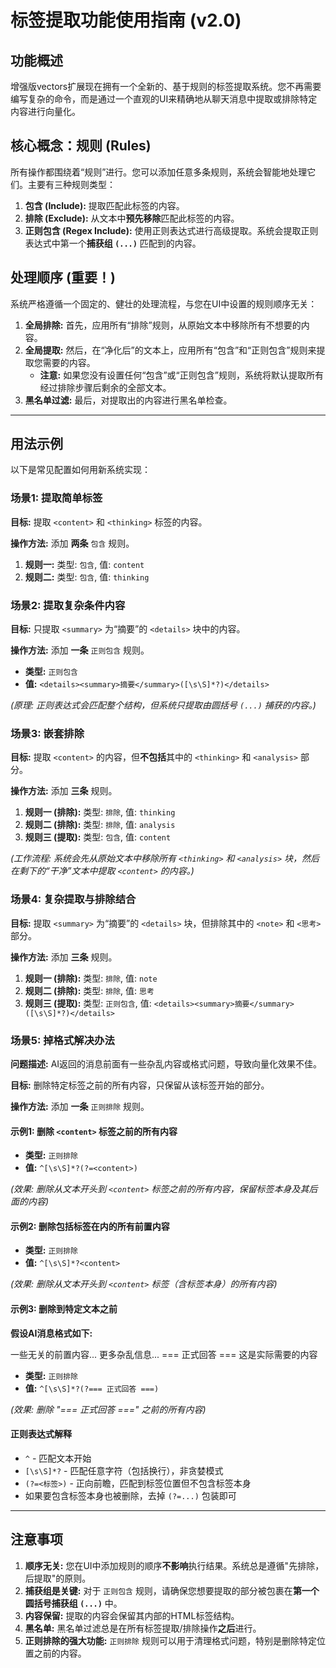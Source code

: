 # 标签提取功能使用指南 (v2.0)

## 功能概述

增强版vectors扩展现在拥有一个全新的、基于规则的标签提取系统。您不再需要编写复杂的命令，而是通过一个直观的UI来精确地从聊天消息中提取或排除特定内容进行向量化。

## 核心概念：规则 (Rules)

所有操作都围绕着“规则”进行。您可以添加任意多条规则，系统会智能地处理它们。主要有三种规则类型：

1.  **包含 (Include):** 提取匹配此标签的内容。
2.  **排除 (Exclude):** 从文本中**预先移除**匹配此标签的内容。
3.  **正则包含 (Regex Include):** 使用正则表达式进行高级提取。系统会提取正则表达式中第一个**捕获组 `(...)`** 匹配到的内容。

## 处理顺序 (重要！)

系统严格遵循一个固定的、健壮的处理流程，与您在UI中设置的规则顺序无关：

1.  **全局排除:** 首先，应用所有“排除”规则，从原始文本中移除所有不想要的内容。
2.  **全局提取:** 然后，在“净化后”的文本上，应用所有“包含”和“正则包含”规则来提取您需要的内容。
    *   **注意:** 如果您没有设置任何“包含”或“正则包含”规则，系统将默认提取所有经过排除步骤后剩余的全部文本。
3.  **黑名单过滤:** 最后，对提取出的内容进行黑名单检查。

---

## 用法示例

以下是常见配置如何用新系统实现：

### 场景1: 提取简单标签

**目标:** 提取 `<content>` 和 `<thinking>` 标签的内容。

**操作方法:** 添加 **两条** `包含` 规则。

1.   **规则一:** 类型: `包含`, 值: `content`
2.   **规则二:** 类型: `包含`, 值: `thinking`

### 场景2: 提取复杂条件内容

**目标:** 只提取 `<summary>` 为“摘要”的 `<details>` 块中的内容。

**操作方法:** 添加 **一条** `正则包含` 规则。

-   **类型:** `正则包含`
-   **值:** <code>&lt;details&gt;&lt;summary&gt;摘要&lt;/summary&gt;([\s\S]*?)&lt;/details&gt;</code>

*(原理: 正则表达式会匹配整个结构，但系统只提取由圆括号 `(...)` 捕获的内容。)*

### 场景3: 嵌套排除

**目标:** 提取 `<content>` 的内容，但**不包括**其中的 `<thinking>` 和 `<analysis>` 部分。

**操作方法:** 添加 **三条** 规则。

1.   **规则一 (排除):** 类型: `排除`, 值: `thinking`
2.   **规则二 (排除):** 类型: `排除`, 值: `analysis`
3.   **规则三 (提取):** 类型: `包含`, 值: `content`

*(工作流程: 系统会先从原始文本中移除所有 `<thinking>` 和 `<analysis>` 块，然后在剩下的“干净”文本中提取 `<content>` 的内容。)*

### 场景4: 复杂提取与排除结合

**目标:** 提取 `<summary>` 为“摘要”的 `<details>` 块，但排除其中的 `<note>` 和 `<思考>` 部分。

**操作方法:** 添加 **三条** 规则。

1.   **规则一 (排除):** 类型: `排除`, 值: `note`
2.   **规则二 (排除):** 类型: `排除`, 值: `思考`
3.   **规则三 (提取):** 类型: `正则包含`, 值: <code>&lt;details&gt;&lt;summary&gt;摘要&lt;/summary&gt;([\s\S]*?)&lt;/details&gt;</code>

### 场景5: 掉格式解决办法

**问题描述:** AI返回的消息前面有一些杂乱内容或格式问题，导致向量化效果不佳。

**目标:** 删除特定标签之前的所有内容，只保留从该标签开始的部分。

**操作方法:** 添加 **一条** `正则排除` 规则。

#### 示例1: 删除 `<content>` 标签之前的所有内容

-   **类型:** `正则排除`
-   **值:** <code>^[\s\S]*?(?=&lt;content&gt;)</code>

*(效果: 删除从文本开头到 `<content>` 标签之前的所有内容，保留标签本身及其后面的内容)*

#### 示例2: 删除包括标签在内的所有前置内容

-   **类型:** `正则排除`
-   **值:** <code>^[\s\S]*?&lt;content&gt;</code>

*(效果: 删除从文本开头到 `<content>` 标签（含标签本身）的所有内容)*

#### 示例3: 删除到特定文本之前

**假设AI消息格式如下:**

一些无关的前置内容...
更多杂乱信息...
=== 正式回答 ===
这是实际需要的内容


-   **类型:** `正则排除`
-   **值:** <code>^[\s\S]*?(?=== 正式回答 ===)</code>

*(效果: 删除 "=== 正式回答 ===" 之前的所有内容)*

#### 正则表达式解释

- `^` - 匹配文本开始
- `[\s\S]*?` - 匹配任意字符（包括换行），非贪婪模式
- `(?=<标签>)` - 正向前瞻，匹配到标签位置但不包含标签本身
- 如果要包含标签本身也被删除，去掉 `(?=...)` 包装即可

---

## 注意事项

1.  **顺序无关:** 您在UI中添加规则的顺序**不影响**执行结果。系统总是遵循"先排除，后提取"的原则。
2.  **捕获组是关键:** 对于 `正则包含` 规则，请确保您想要提取的部分被包裹在**第一个圆括号捕获组 `(...)`** 中。
3.  **内容保留:** 提取的内容会保留其内部的HTML标签结构。
4.  **黑名单:** 黑名单过滤总是在所有标签提取/排除操作**之后**进行。
5.  **正则排除的强大功能:** `正则排除` 规则可以用于清理格式问题，特别是删除特定位置之前的内容。

